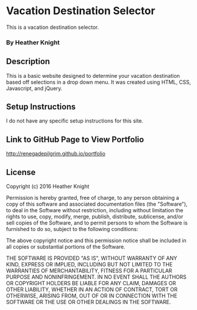 
<h1>Vacation Destination Selector</h1>

This is a vacation destination selector.

<h3>By Heather Knight</h3>

<h2>Description</h2>

This is a basic website designed to determine your vacation destination based off selections in a drop down menu.  It was created using HTML, CSS, Javascript, and jQuery.

<h2>Setup Instructions</h2>

I do not have any specific setup instructions for this site.

<h2>Link to GitHub Page to View Portfolio</h2>

http://renegadepilgrim.github.io/portfolio

<h2>License</h2>

Copyright (c) 2016 Heather Knight

Permission is hereby granted, free of charge, to any person obtaining a copy of this software and associated documentation files (the "Software"), to deal in the Software without restriction, including without limitation the rights to use, copy, modify, merge, publish, distribute, sublicense, and/or sell copies of the Software, and to permit persons to whom the Software is furnished to do so, subject to the following conditions:

The above copyright notice and this permission notice shall be included in all copies or substantial portions of the Software.

THE SOFTWARE IS PROVIDED "AS IS", WITHOUT WARRANTY OF ANY KIND, EXPRESS OR IMPLIED, INCLUDING BUT NOT LIMITED TO THE WARRANTIES OF MERCHANTABILITY, FITNESS FOR A PARTICULAR PURPOSE AND NONINFRINGEMENT. IN NO EVENT SHALL THE AUTHORS OR COPYRIGHT HOLDERS BE LIABLE FOR ANY CLAIM, DAMAGES OR OTHER LIABILITY, WHETHER IN AN ACTION OF CONTRACT, TORT OR OTHERWISE, ARISING FROM, OUT OF OR IN CONNECTION WITH THE SOFTWARE OR THE USE OR OTHER DEALINGS IN THE SOFTWARE.
